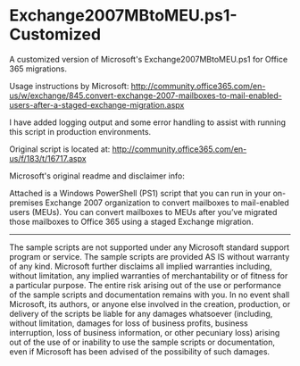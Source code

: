 Exchange2007MBtoMEU.ps1-Customized
==================================

A customized version of Microsoft's Exchange2007MBtoMEU.ps1 for Office 365 migrations.

Usage instructions by Microsoft:
http://community.office365.com/en-us/w/exchange/845.convert-exchange-2007-mailboxes-to-mail-enabled-users-after-a-staged-exchange-migration.aspx

I have added logging output and some error handling to assist with running this script in production environments.

Original script is located at:
http://community.office365.com/en-us/f/183/t/16717.aspx

Microsoft's original readme and disclaimer info:

Attached is a Windows PowerShell (PS1) script that you can run in your on-premises Exchange 2007 organization to convert mailboxes to mail-enabled users (MEUs). You can convert mailboxes to MEUs after you’ve migrated those mailboxes to Office 365 using a staged Exchange migration.

----------------------------------------------------------------------------------------------------------------

The sample scripts are not supported under any Microsoft standard support program or service. The sample scripts are provided AS IS without warranty of any kind. Microsoft further disclaims all implied warranties including, without limitation, any implied warranties of merchantability or of fitness for a particular purpose. The entire risk arising out of the use or performance of the sample scripts and documentation remains with you. In no event shall Microsoft, its authors, or anyone else involved in the creation, production, or delivery of the scripts be liable for any damages whatsoever (including, without limitation, damages for loss of business profits, business interruption, loss of business information, or other pecuniary loss) arising out of the use of or inability to use the sample scripts or documentation, even if Microsoft has been advised of the possibility of such damages.
